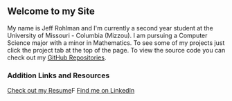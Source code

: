 ## Welcome to my Site

My name is Jeff Rohlman and I'm currently a second year student at the University of Missouri - Columbia (Mizzou). I am pursuing a Computer Science major with a minor in Mathematics.  To see some of my projects just click the project tab at the top of the page.  To view the source code you can check out my [GitHub Repositories](https://github.com/jeffrohlman).

### Addition Links and Resources

[Check out my Resume](resources/resume.pdf)F
[Find me on LinkedIn](https://www.linkedin.com/in/jeffrey-rohlman-85ab36126/)
